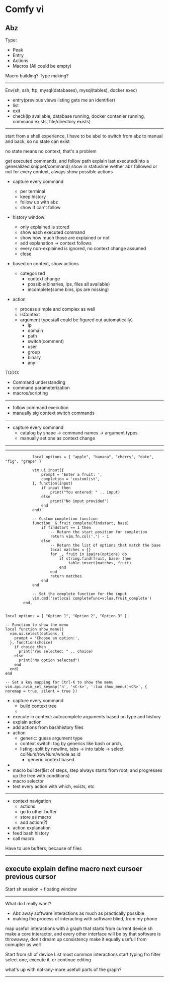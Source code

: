 # Comfy vi

## Abz

Type:
 - Peak
 - Entry
 - Actions
 - Macros
(All could be empty)

Macro building?
Type making?

---

Env(sh, ssh, ftp, mysql(databases), mysql(tables), docker exec)
 - entry(previous views listing gets me an identifier)
 - list
 - exit
 - check(ip available, database running, docker contanier running, command exists, file/directory exists)

---

start from a shell experience, I have to be abel to switch from abz to manual and back, so no state can exist

no state means no context, that's a problem

get executed commands, and follow path
explain last executed(into a generalized snippet/command)
show in statusline wether abz followed or not
for every context, always show possible actions

 - capture every command
    - per terminal
    - keep history
    - follow up with abz
    - show if can't follow
 - history window: 
     - only explained is stored
     - show each executed command
     - show how much those are explained or not
     - add explanation -> context follows
     - every non-explained is ignored, no context change assumed
     - close
 - based on context, show actions
     - categorized
         - context change
         - possible(binaries, ips, files all available)
         - incomplete(some bins, ips are missing)

 - action
     - process simple and complex as well
     - isContext
     - argument types(all could be figured out automatically)
         - ip
         - domain
         - path
         - switch(comment)
         - user
         - group
         - binary
         - any

TODO:
 - Command understanding
 - command parameterization
 - macros/scripting

---

 - follow command execution
 - manually sig context switch commands

---

- capture every command
     - catalog by shape -> command names -> argument types
     - manually set one as context change

---

---

```
			local options = { "apple", "banana", "cherry", "date", "fig", "grape" }

			vim.ui.input({
				prompt = 'Enter a fruit: ',
				completion = 'customlist',
			}, function(input)
				if input then
					print("You entered: " .. input)
				else
					print("No input provided")
				end
			end)

			-- Custom completion function
			function _G.fruit_complete(findstart, base)
				if findstart == 1 then
					-- Return the start position for completion
					return vim.fn.col('.') - 1
				else
					-- Return the list of options that match the base
					local matches = {}
					for _, fruit in ipairs(options) do
						if string.find(fruit, base) then
							table.insert(matches, fruit)
						end
					end
					return matches
				end
			end

			-- Set the complete function for the input
			vim.cmd('setlocal completefunc=v:lua.fruit_complete')
		end,

```

```

local options = { "Option 1", "Option 2", "Option 3" }

-- Function to show the menu
local function show_menu()
  vim.ui.select(options, {
    prompt = 'Choose an option:',
  }, function(choice)
    if choice then
      print("You selected: " .. choice)
    else
      print("No option selected")
    end
  end)
end

-- Set a key mapping for Ctrl-K to show the menu
vim.api.nvim_set_keymap('n', '<C-k>', ':lua show_menu()<CR>', { noremap = true, silent = true })
```


 - capture every command
     - build context tree
     - 
 - execute in context: autocomplete arguments based on type and history
 - explain action
 - add actions from bashhistory files
 - action
     - generic: guess argument type
     - context switch: tag by generics like bash or arch, 
     - listing: split by newline, tabs -> into table -> select colNum/rowNum/whole as id 
         - generic context based
 - 
 - macro builder(list of steps, step always starts from root, and progresses up the tree with conditions)
 - macro selector
 - test every action with which, exists, etc

--- 

 - context navigation
     - actions
     - go to other buffer
     - store as macro
     - add action(?)
 - action explanation
 - feed bash history
 - call macro

Have to use buffers, because of files

---
execute
explain
define macro
next cursoer
previous cursor
---

Start sh session + floating window 

---
What do I really want?
 - Abz away software interactions as much as practically possible
 - making the process of interacting with software blind, from my phone

map usefull interactions with a graph that starts from current device sh
make a core interactor, and every other interface will be by that
software is throwaway, don't dream up consistency
make it equally usefull from comupter as well

Start from sh of device
List most common interactions
start typing fro filter
select one, execute it, or continue editing

what's up with not-any-more usefull parts of the graph?


---


